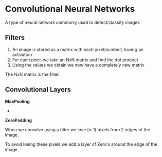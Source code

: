 # Convolutional Neural Networks

A type of neural network commonly used to detect/classify images

## Filters

1. An image is stored as a matrix with each pixel(number) having an activation
2. For each pixel, we take an NxN matrix and find the dot product 
3. Using the values we obtain we now have a completely new matrix

 The NxN matrix is the filter.

## Convolutional Layers

**MaxPooling** 

- 

**ZeroPadding**

When we convolve using a filter we lose (n-1) pixels from 2 edges of the image.

To avoid losing these pixels we add a layer of Zero's around the edge of the image